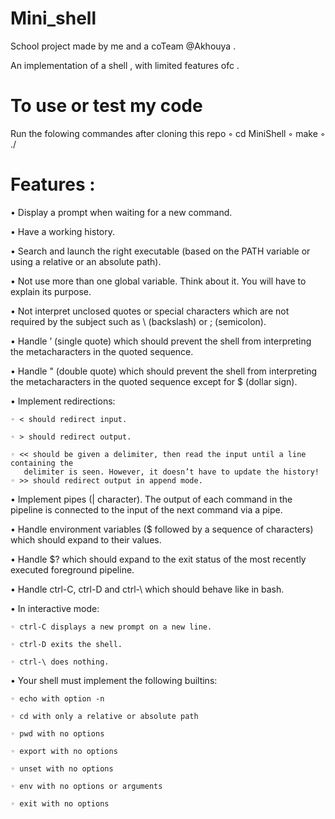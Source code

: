 # Mini_shell #

School project made by me and a coTeam @Akhouya .

An implementation of a shell , with limited features ofc .
# To use or test my code
Run the folowing commandes after cloning this repo 
    ◦ cd MiniShell
    ◦ make
    ◦ ./
# Features :
• Display a prompt when waiting for a new command.

• Have a working history.

• Search and launch the right executable (based on the PATH variable or using a
relative or an absolute path).

• Not use more than one global variable. Think about it. You will have to explain
its purpose.

• Not interpret unclosed quotes or special characters which are not required by the
subject such as \ (backslash) or ; (semicolon).

• Handle ’ (single quote) which should prevent the shell from interpreting the metacharacters in the quoted sequence.

• Handle " (double quote) which should prevent the shell from interpreting the metacharacters in the quoted sequence except for $ (dollar sign).

• Implement redirections:

    ◦ < should redirect input.
    
    ◦ > should redirect output.
    
    ◦ << should be given a delimiter, then read the input until a line containing the
       delimiter is seen. However, it doesn’t have to update the history!
    ◦ >> should redirect output in append mode.
    
• Implement pipes (| character). The output of each command in the pipeline is
connected to the input of the next command via a pipe.

• Handle environment variables ($ followed by a sequence of characters) which
should expand to their values.

• Handle $? which should expand to the exit status of the most recently executed
foreground pipeline.

• Handle ctrl-C, ctrl-D and ctrl-\ which should behave like in bash.

• In interactive mode:

    ◦ ctrl-C displays a new prompt on a new line.
    
    ◦ ctrl-D exits the shell.
    
    ◦ ctrl-\ does nothing.
    
• Your shell must implement the following builtins:

    ◦ echo with option -n
    
    ◦ cd with only a relative or absolute path
    
    ◦ pwd with no options
    
    ◦ export with no options
    
    ◦ unset with no options
    
    ◦ env with no options or arguments
    
    ◦ exit with no options
    
